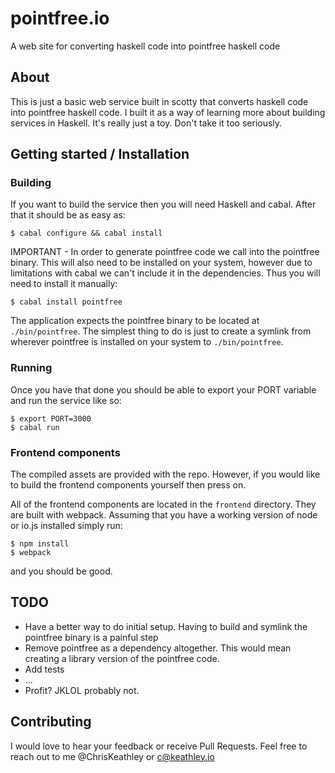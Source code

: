 # pointfree.io
A web site for converting haskell code into pointfree haskell code


## About

This is just a basic web service built in scotty that converts haskell code into pointfree haskell code.  I built it as a way of learning more about building services in Haskell.  It's really just a toy.  Don't take it too seriously.

## Getting started / Installation

### Building

If you want to build the service then you will need Haskell and cabal.  After that it should be as easy as:

    $ cabal configure && cabal install
    
IMPORTANT - In order to generate pointfree code we call into the pointfree binary.  This will also need to be 
installed on your system, however due to limitations with cabal we can't include it in the dependencies.  Thus you 
will need to install it manually:

    $ cabal install pointfree
    
The application expects the pointfree binary to be located at `./bin/pointfree`.  The simplest thing to do is just to
create a symlink from wherever pointfree is installed on your system to `./bin/pointfree`.

### Running

Once you have that done you should be able to export your PORT variable and run the service like so:

    $ export PORT=3000
    $ cabal run

### Frontend components

The compiled assets are provided with the repo.  However, if you would like to build the frontend components yourself
then press on.

All of the frontend components are located in the `frontend` directory.  They are built with webpack.  Assuming that you have a working version of node or io.js installed simply run:

    $ npm install
    $ webpack

and you should be good.

## TODO

* Have a better way to do initial setup.  Having to build and symlink the pointfree binary is a painful step
* Remove pointfree as a dependency altogether.  This would mean creating a library version of the pointfree code.
* Add tests
* ...
* Profit? JKLOL probably not.

## Contributing

I would love to hear your feedback or receive Pull Requests.  Feel free to reach out to me @ChrisKeathley or c@keathley.io
